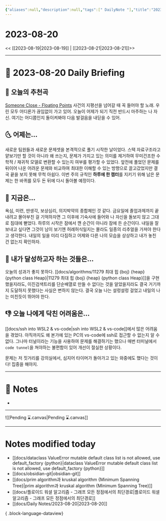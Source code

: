 ```yaml
---
{"aliases":null,"description":null,"tags":[" DailyNote "],"title":"2023-08-20","created":"2023-08-20T00:22:57","updated":"2023-08-20T00:48:01","dg-publish":true,"permalink":"/docs/daily-notes/2023-08-20/","dgPassFrontmatter":true}
---
```



# 2023-08-20

<< [[2023-08-19\|2023-08-19]] | [[2023-08-21\|2023-08-21]]>>

---

# 📅 2023-08-20 Daily Briefing

## 🎵 오늘의 추천곡

[Someone Close - Floating Points](https://youtu.be/V7W6HZ1GucA) 사건의 지평선을 넘어갈 때 꼭 들어야 할 노래. 우린 모두 어디론가 끊임없이 가고 있어. 오늘이 어제가 되기 직전 반드시 마주하는 나 자신. 여기는 어디쯤인지 돌이켜봐야 다음 발걸음을 내딛을 수 있어.

## 🌜 어제는...

새로운 팀원들과 새로운 문제셋을 본격적으로 풀기 시작한 날이었다. 스택 자료구조라고 얕보기만 할 것이 아니라 왜 쓰는지, 문제가 가지고 있는 의미를 제거하여 무미건조한 수학적 / 재귀적 모델로 변환할 수 있는지 여부를 평가할 수 있었다. 앞전에 풀었던 문제를 뒤이어 나온 어려운 문제와 비교하여 최대한 이해할 수 있는 방향으로 끌고갔었지만 결국 끝을 보지 못해 무척 아쉽다. 이번 주의 규칙인 **하루에 한 챕터**를 지키기 위해 남은 문제는 한 바퀴를 모두 돈 뒤에 다시 돌아볼 예정이다.

## 🙌 지금은...

욕심, 미련, 딴생각, 보상심리, 의지박약의 종합체인 것 같다. 금요일에 졸업과제까지 끝내려고 몰아부친 걸 기억하자면 그 이후에 기숙사에 들어와 나 자신을 돌보지 않고 그대로 침대에 뻗었다. 하루의 시작은 잠에서 깬 순간이 아니라 잠에 든 순간이다. 내일을 잘 보내고 싶다면 그것이 남이 보기엔 허례허식일지는 몰라도 일종의 리추얼을 가져야 한다고 생각한다. 내일의 일을 미리 다짐하고 어제와 다른 나의 모습을 상상하고 내가 놓친 건 없는지 확인하자.

## 🚀 내가 달성하고자 하는 것들은...

오늘의 성과가 좋지 못하다. [[docs/algorithms/11279 최대 힙 {boj} {heap} {python class Heap}\|11279 최대 힙 {boj} {heap} {python class Heap}]]을 구현했을지라도, 이진검색트리를 단순배열로 만들 수 없다는 것을 알았을지라도 결국 거기까지 도달하지 못했다는 사실은 변하지 않는다. 결국 오늘 나는 설렁설렁 걸었고 내일의 나는 미친듯이 뛰어야 한다.

## 👎 오늘 나에게 닥친 어려움은...

[[docs/ssh into WSL2 & vs-code\|ssh into WSL2 & vs-code]]에서 많은 어려움을 겪었다. 아직까지도 왜 본가에 있는 PC의 vs-code에 ssh로 접근할 수 없는지 알 수 없다. 그나마 터널이라는 기능을 사용하여 문제를 해결하기는 했으나 매번 터미널에서 `code tunnel`을 쳐야하는 불편함이 있어 개선이 절실한 상황이다.

문제는 저 짓거리를 강의실에서, 심지어 타이머가 돌아가고 있는 와중에도 했다는 것이다! 집중을 해야지.

---

# 📝 Notes

- 

___

![[Pending ⌛.canvas\|Pending ⌛.canvas]]

---

# Notes modified today

- [[docs/dataclass ValueError mutable default class list is not allowed, use default_factory {python}\|dataclass ValueError mutable default class list is not allowed, use default_factory {python}]]
- [[docs/obsidian-git\|obsidian-git]]
- [[docs/prim algorithm과 kruskal algorithm {Minimum Spanning Tree}\|prim algorithm과 kruskal algorithm {Minimum Spanning Tree}]]
- [[docs/플로이드 워셜 알고리즘 - 그래프 모든 정점에서의 최단경로\|플로이드 워셜 알고리즘 - 그래프 모든 정점에서의 최단경로]]
- [[docs/Daily Notes/2023-08-20\|2023-08-20]]

{ .block-language-dataview}
